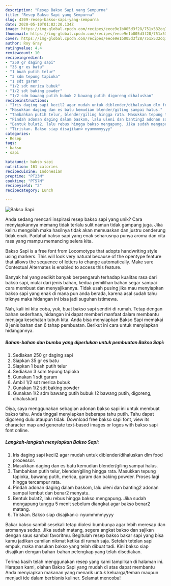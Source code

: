 ```yaml
---
description: "Resep Bakso Sapi yang Sempurna"
title: "Resep Bakso Sapi yang Sempurna"
slug: 4209-resep-bakso-sapi-yang-sempurna
date: 2020-05-10T01:02:20.134Z
image: https://img-global.cpcdn.com/recipes/eece9e1b005d3f28/751x532cq70/bakso-sapi-foto-resep-utama.jpg
thumbnail: https://img-global.cpcdn.com/recipes/eece9e1b005d3f28/751x532cq70/bakso-sapi-foto-resep-utama.jpg
cover: https://img-global.cpcdn.com/recipes/eece9e1b005d3f28/751x532cq70/bakso-sapi-foto-resep-utama.jpg
author: Roy Gray
ratingvalue: 4.4
reviewcount: 10
recipeingredient:
- "250 gr daging sapi"
- "35 gr es batu"
- "1 buah putih telur"
- "3 sdm tepung tapioka"
- "1 sdt garam"
- "1/2 sdt merica bubuk"
- "1/2 sdt baking powder"
- "1/2 sdm bawang putih bubuk 2 bawang putih digoreng dihaluskan"
recipeinstructions:
- "Iris daging sapi kecil2 agar mudah untuk diblender/dihaluskan dlm food processor."
- "Masukkan daging dan es batu kemudian blender/giling sampai halus."
- "Tambahkan putih telur, blender/giling hingga rata. Masukkan tepung tapioka, bawang putih, merica, garam dan baking powder. Proses lagi hingga tercampur rata."
- "Pindah adonan daging dalam baskom, lalu uleni dan banting2 adonan sampai lembut dan benar2 menyatu."
- "Bentuk bulat2, lalu rebus hingga bakso mengapung. Jika sudah mengapung tunggu 5 menit sebelum diangkat agar bakso benar2 matang."
- "Tiriskan. Bakso siap disajikan☺ nyummmmyyyy"
categories:
- Resep
tags:
- bakso
- sapi

katakunci: bakso sapi 
nutrition: 161 calories
recipecuisine: Indonesian
preptime: "PT23M"
cooktime: "PT57M"
recipeyield: "2"
recipecategory: Lunch

---
```



![Bakso Sapi](https://img-global.cpcdn.com/recipes/eece9e1b005d3f28/751x532cq70/bakso-sapi-foto-resep-utama.jpg)

Anda sedang mencari inspirasi resep bakso sapi yang unik? Cara menyiapkannya memang tidak terlalu sulit namun tidak gampang juga. Jika keliru mengolah maka hasilnya tidak akan memuaskan dan justru cenderung tidak enak. Padahal bakso sapi yang enak seharusnya punya aroma dan cita rasa yang mampu memancing selera kita.

Bakso Sapi is a free font from Locomotype that adopts handwriting style using markers. This will look very natural because of the opentype feature that allows the sequence of letters to change automatically. Make sure Contextual Alternates is enabled to access this feature.

Banyak hal yang sedikit banyak berpengaruh terhadap kualitas rasa dari bakso sapi, mulai dari jenis bahan, kedua pemilihan bahan segar sampai cara membuat dan menyajikannya. Tidak usah pusing jika mau menyiapkan bakso sapi yang enak di mana pun anda berada, karena asal sudah tahu triknya maka hidangan ini bisa jadi suguhan istimewa.


Nah, kali ini kita coba, yuk, buat bakso sapi sendiri di rumah. Tetap dengan bahan sederhana, hidangan ini dapat memberi manfaat dalam membantu menjaga kesehatan tubuh kita. Anda bisa menyiapkan Bakso Sapi memakai 8 jenis bahan dan 6 tahap pembuatan. Berikut ini cara untuk menyiapkan hidangannya.

<!--inarticleads1-->

##### Bahan-bahan dan bumbu yang diperlukan untuk pembuatan Bakso Sapi:

1. Sediakan 250 gr daging sapi
1. Siapkan 35 gr es batu
1. Siapkan 1 buah putih telur
1. Sediakan 3 sdm tepung tapioka
1. Gunakan 1 sdt garam
1. Ambil 1/2 sdt merica bubuk
1. Gunakan 1/2 sdt baking powder
1. Gunakan 1/2 sdm bawang putih bubuk (2 bawang putih, digoreng, dihaluskan)


Oiya, saya menggunakan sebagian adonan bakso sapi ini untuk membuat bakso tahu. Anda tinggal menyiapkan beberapa tahu putih. Tahu dapat digoreng dulu ataupun tidak. Download free bakso sapi font, view its character map and generate text-based images or logos with bakso sapi font online. 

<!--inarticleads2-->

##### Langkah-langkah menyiapkan Bakso Sapi:

1. Iris daging sapi kecil2 agar mudah untuk diblender/dihaluskan dlm food processor.
1. Masukkan daging dan es batu kemudian blender/giling sampai halus.
1. Tambahkan putih telur, blender/giling hingga rata. Masukkan tepung tapioka, bawang putih, merica, garam dan baking powder. Proses lagi hingga tercampur rata.
1. Pindah adonan daging dalam baskom, lalu uleni dan banting2 adonan sampai lembut dan benar2 menyatu.
1. Bentuk bulat2, lalu rebus hingga bakso mengapung. Jika sudah mengapung tunggu 5 menit sebelum diangkat agar bakso benar2 matang.
1. Tiriskan. Bakso siap disajikan☺ nyummmmyyyy


Bakar bakso sambil sesekali tetap diolesi bumbunya agar lebih meresap dan aromanya sedap. Jika sudah matang, segera angkat bakso dan sajikan dengan saus sambal favoritmu. Begitulah resep bakso bakar sapi yang bisa kamu jadikan camilan nikmat ketika di rumah saja. Setelah tetelan sapi empuk, maka masukan bakso yang telah dibuat tadi. Kini bakso siap disajikan dengan bahan-bahan pelengkap yang telah disediakan. 

Terima kasih telah menggunakan resep yang kami tampilkan di halaman ini. Harapan kami, olahan Bakso Sapi yang mudah di atas dapat membantu Anda menyiapkan makanan yang menarik untuk keluarga/teman maupun menjadi ide dalam berbisnis kuliner. Selamat mencoba!
